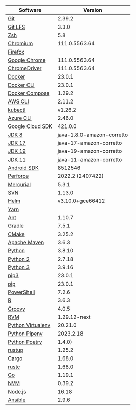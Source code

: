 [//]: # (title: Preinstalled Software on TeamCity Cloud Ubuntu Agents)
[//]: # (auxiliary-id: Preinstalled Software on TeamCity Cloud Ubuntu Agents)

<chunk id="ubuntu-jb-agents">

|Software|Version|
|---|---|
|[Git](https://git-scm.com/)|2.39.2|
|[Git LFS](https://git-lfs.github.com/)|3.3.0|
|[Zsh](https://www.zsh.org/)|5.8|
|[Chromium](https://www.chromium.org/)|111.0.5563.64|
|[Firefox](https://www.mozilla.org/en-US/firefox/)||
|[Google Chrome](https://www.google.com/chrome/)|111.0.5563.64|
|[ChromeDriver](https://chromedriver.chromium.org/)|111.0.5563.64|
|[Docker](https://www.docker.com/)|23.0.1|
|[Docker CLI](https://docs.docker.com/engine/reference/commandline/cli/)|23.0.1|
|[Docker Compose](https://docs.docker.com/compose/)|1.29.2|
|[AWS CLI](https://aws.amazon.com/cli/)|2.11.2|
|[kubectl](https://kubernetes.io/docs/tasks/tools/#kubectl)|v1.26.2|
|[Azure CLI](https://docs.microsoft.com/en-us/cli/azure/)|2.46.0|
|[Google Cloud SDK](https://cloud.google.com/sdk)|421.0.0|
|[JDK 8](https://docs.aws.amazon.com/corretto/latest/corretto-8-ug/downloads-list.html)|java-1.8.0-amazon-corretto|
|[JDK 17](https://docs.aws.amazon.com/corretto/latest/corretto-17-ug/downloads-list.html)|java-17-amazon-corretto|
|[JDK 19](https://docs.aws.amazon.com/corretto/latest/corretto-19-ug/downloads-list.html)|java-19-amazon-corretto|
|[JDK 11](https://docs.aws.amazon.com/corretto/latest/corretto-11-ug/downloads-list.html)|java-11-amazon-corretto|
|[Android SDK](https://developer.android.com/studio/command-line)|8512546|
|[Perforce](https://www.perforce.com/)|2022.2 (2407422)|
|[Mercurial](https://www.mercurial-scm.org/)|5.3.1|
|[SVN](https://subversion.apache.org/)|1.13.0|
|[Helm](https://helm.sh/)|v3.10.0+gce66412|
|[Yarn](https://yarnpkg.com/)||
|[Ant](https://ant.apache.org/)|1.10.7|
|[Gradle](https://gradle.org/)|7.5.1|
|[CMake](https://cmake.org/)|3.25.2|
|[Apache Maven](https://maven.apache.org/)|3.6.3|
|[Python](https://www.python.org/)|3.8.10|
|[Python 2](https://www.python.org/downloads/)|2.7.18|
|[Python 3](https://www.python.org/downloads/)|3.9.16|
|[pip3](https://pip.pypa.io/en/stable/)|23.0.1|
|[pip](https://pip.pypa.io/en/stable/)|23.0.1|
|[PowerShell](https://docs.microsoft.com/en-us/powershell/)|7.2.6|
|[R](https://www.r-project.org/)|3.6.3|
|[Groovy](https://groovy-lang.org/)|4.0.5|
|[RVM](https://rvm.io/)|1.29.12-next|
|[Python Virtualenv](https://virtualenv.pypa.io/en/latest/)|20.21.0|
|[Python Pipenv](https://pipenv.pypa.io/en/latest/)|2023.2.18|
|[Python Poetry](https://python-poetry.org/)|1.4.0)|
|[rustup](https://rustup.rs/)|1.25.2|
|[Cargo](https://doc.rust-lang.org/cargo/)|1.68.0|
|[rustc](https://doc.rust-lang.org/rustc/what-is-rustc.html)|1.68.0|
|[Go](https://golang.org/)|1.19.1|
|[NVM](https://github.com/nvm-sh/nvm)|0.39.2|
|[Node.js](https://nodejs.org/en/)|16.18|
|[Ansible](https://www.ansible.com/)|2.9.6|

</chunk> 
